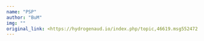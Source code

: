 ```yaml
---
name: "PSP"
author: "BuM"
img: ""
original_link: <https://hydrogenaud.io/index.php/topic,46619.msg552472.html#msg552472>
---
```

